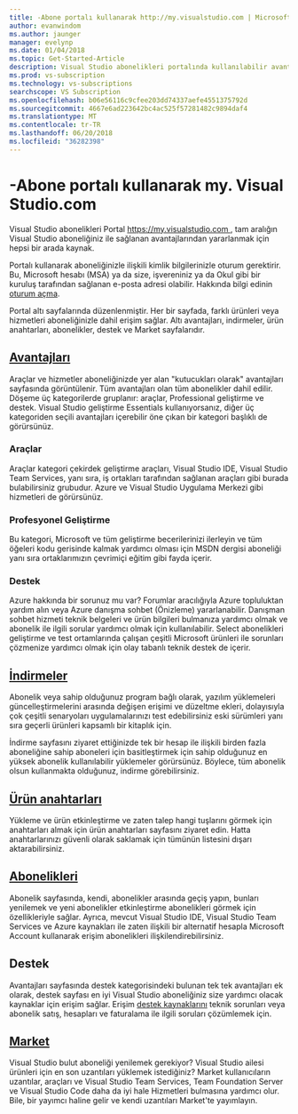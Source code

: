 ```yaml
---
title: -Abone portalı kullanarak http://my.visualstudio.com | Microsoft Docs
author: evanwindom
ms.author: jaunger
manager: evelynp
ms.date: 01/04/2018
ms.topic: Get-Started-Article
description: Visual Studio abonelikleri portalında kullanılabilir avantajları tam aralığını hakkında bilgi edinin
ms.prod: vs-subscription
ms.technology: vs-subscriptions
searchscope: VS Subscription
ms.openlocfilehash: b06e56116c9cfee203dd74337aefe4551375792d
ms.sourcegitcommit: 4667e6ad223642bc4ac525f57281482c9894daf4
ms.translationtype: MT
ms.contentlocale: tr-TR
ms.lasthandoff: 06/20/2018
ms.locfileid: "36282398"
---
```

# <a name="using-the-subscriber-portal---myspanspanvisualstudiospanspancom"></a>-Abone portalı kullanarak my. <span> </span>Visual Studio<span></span>.com

Visual Studio abonelikleri Portal [ https://my.visualstudio.com ](https://my.visualstudio.com?wt.mc_id=o~msft~docs), tam aralığın Visual Studio aboneliğiniz ile sağlanan avantajlarından yararlanmak için hepsi bir arada kaynak.

Portalı kullanarak aboneliğinizle ilişkili kimlik bilgilerinizle oturum gerektirir.  Bu, Microsoft hesabı (MSA) ya da size, işvereniniz ya da Okul gibi bir kuruluş tarafından sağlanan e-posta adresi olabilir.  Hakkında bilgi edinin [oturum açma](signing-in.md).

Portal altı sayfalarında düzenlenmiştir.  Her bir sayfada, farklı ürünleri veya hizmetleri aboneliğinizle dahil erişim sağlar.  Altı avantajları, indirmeler, ürün anahtarları, abonelikler, destek ve Market sayfalarıdır.

## <a name="benefitshttpsmyvisualstudiocombenefitswtmcidomsftdocs"></a>[Avantajları](https://my.visualstudio.com/benefits?wt.mc_id=o~msft~docs)
Araçlar ve hizmetler aboneliğinizde yer alan "kutucukları olarak" avantajları sayfasında görüntülenir.  Tüm avantajları olan tüm abonelikler dahil edilir. Döşeme üç kategorilerde gruplanır: araçlar, Professional geliştirme ve destek.  Visual Studio geliştirme Essentials kullanıyorsanız, diğer üç kategoriden seçili avantajları içerebilir öne çıkan bir kategori başlıklı de görürsünüz.

### <a name="tools"></a>Araçlar
Araçlar kategori çekirdek geliştirme araçları, Visual Studio IDE, Visual Studio Team Services, yanı sıra, iş ortakları tarafından sağlanan araçları gibi burada bulabilirsiniz grubudur.  Azure ve Visual Studio Uygulama Merkezi gibi hizmetleri de görürsünüz.

### <a name="professional-development"></a>Profesyonel Geliştirme
Bu kategori, Microsoft ve tüm geliştirme becerilerinizi ilerleyin ve tüm öğeleri kodu gerisinde kalmak yardımcı olması için MSDN dergisi aboneliği yanı sıra ortaklarımızın çevrimiçi eğitim gibi fayda içerir.

### <a name="support"></a>Destek
Azure hakkında bir sorunuz mu var?  Forumlar aracılığıyla Azure topluluktan yardım alın veya Azure danışma sohbet (Önizleme) yararlanabilir.  Danışman sohbet hizmeti teknik belgeleri ve ürün bilgileri bulmanıza yardımcı olmak ve abonelik ile ilgili sorular yardımcı olmak için kullanılabilir.  Select abonelikleri geliştirme ve test ortamlarında çalışan çeşitli Microsoft ürünleri ile sorunları çözmenize yardımcı olmak için olay tabanlı teknik destek de içerir.

## <a name="downloadshttpsmyvisualstudiocomdownloadswtmcidomsftdocs"></a>[İndirmeler](https://my.visualstudio.com/downloads?wt.mc_id=o~msft~docs)
Abonelik veya sahip olduğunuz program bağlı olarak, yazılım yüklemeleri güncelleştirmelerini arasında değişen erişimi ve düzeltme ekleri, dolayısıyla çok çeşitli senaryoları uygulamalarınızı test edebilirsiniz eski sürümleri yanı sıra geçerli ürünleri kapsamlı bir kitaplık için.

İndirme sayfasını ziyaret ettiğinizde tek bir hesap ile ilişkili birden fazla aboneliğine sahip aboneleri için basitleştirmek için sahip olduğunuz en yüksek abonelik kullanılabilir yüklemeler görürsünüz.  Böylece, tüm abonelik olsun kullanmakta olduğunuz, indirme görebilirsiniz.

## <a name="product-keyshttpsmyvisualstudiocomproductkeyswtmcidomsftdocs"></a>[Ürün anahtarları](https://my.visualstudio.com/productkeys?wt.mc_id=o~msft~docs)
Yükleme ve ürün etkinleştirme ve zaten talep hangi tuşlarını görmek için anahtarları almak için ürün anahtarları sayfasını ziyaret edin.  Hatta anahtarlarınızı güvenli olarak saklamak için tümünün listesini dışarı aktarabilirsiniz.

## <a name="subscriptionshttpsmyvisualstudiocomsubscriptionswtmcidomsftdocs"></a>[Abonelikleri](https://my.visualstudio.com/subscriptions?wt.mc_id=o~msft~docs)
Abonelik sayfasında, kendi, abonelikler arasında geçiş yapın, bunları yenilemek ve yeni abonelikler etkinleştirme abonelikleri görmek için özellikleriyle sağlar. Ayrıca, mevcut Visual Studio IDE, Visual Studio Team Services ve Azure kaynakları ile zaten ilişkili bir alternatif hesapla Microsoft Account kullanarak erişim abonelikleri ilişkilendirebilirsiniz.

## <a name="support"></a>Destek

Avantajları sayfasında destek kategorisindeki bulunan tek tek avantajları ek olarak, destek sayfası en iyi Visual Studio aboneliğiniz size yardımcı olacak kaynaklar için erişim sağlar. Erişim [destek kaynaklarını](https://visualstudio.microsoft.com/subscriptions/support/) teknik sorunları veya abonelik satış, hesapları ve faturalama ile ilgili soruları çözümlemek için.

## <a name="marketplacehttpsmarketplacevisualstudiocom"></a>[Market](https://marketplace.visualstudio.com/)

Visual Studio bulut aboneliği yenilemek gerekiyor?  Visual Studio ailesi ürünleri için en son uzantıları yüklemek istediğiniz?  Market kullanıcıların uzantılar, araçları ve Visual Studio Team Services, Team Foundation Server ve Visual Studio Code daha da iyi hale Hizmetleri bulmasına yardımcı olur. Bile, bir yayımcı haline gelir ve kendi uzantıları Market'te yayımlayın.
